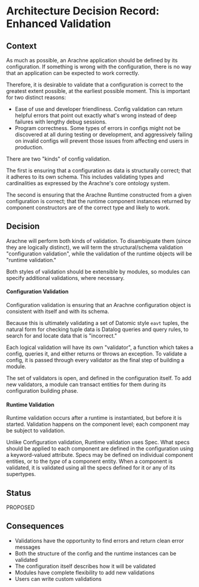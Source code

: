 # Architecture Decision Record: Enhanced Validation

## Context

As much as possible, an Arachne application should be defined by its configuration. If something is wrong with the configuration, there is no way that an application can be expected to work correctly.

Therefore, it is desirable to validate that a configuration is correct to the greatest extent possible, at the earliest possible moment. This is important for two distinct reasons:

- Ease of use and developer friendliness. Config validation can return helpful errors that point out exactly what's wrong instead of deep failures with lengthy debug sessions.
- Program correctness. Some types of errors in configs might not be discovered at all during testing or development, and aggressively failing on invalid configs will prevent those issues from affecting end users in production.

There are two "kinds" of config validation.

The first is ensuring that a configuration as data is structurally correct; that it adheres to its own schema. This includes validating types and cardinalities as expressed by the Arachne's core ontology system.

The second is ensuring that the Arachne Runtime constructed from a given configuration is correct; that the runtime component instances returned by component constructors are of the correct type and likely to work.

## Decision

Arachne will perform both kinds of validation. To disambiguate them (since they are logically distinct), we will term the structural/schema validation "configuration validation", while the validation of the runtime objects will be "runtime validation."

Both styles of validation should be extensible by modules, so modules can specify additional validations, where necessary.

#### Configuration Validation

Configuration validation is ensuring that an Arachne configuration object is consistent with itself and with its schema.

Because this is ultimately validating a set of Datomic style `eavt` tuples, the natural form for checking tuple data is Datalog queries and query rules, to search for and locate data that is "incorrect." 

Each logical validation will have its own "validator", a function which takes a config, queries it, and either returns or throws an exception. To validate a config, it is passed through every validator as the final step of building a module.

The set of validators is open, and defined in the configuration itself. To add new validators, a module can transact entities for them during its configuration building phase.

#### Runtime Validation

Runtime validation occurs after a runtime is instantiated, but before it is started. Validation happens on the component level; each component may be subject to validation.

Unlike Configuration validation, Runtime validation uses Spec. What specs should be applied to each component are defined in the configuration using a keyword-valued attribute. Specs may be defined on individual component entities, or to the *type* of a component entity. When a component is validated, it is validated using all the specs defined for it or any of its supertypes.

## Status

PROPOSED

## Consequences

- Validations have the opportunity to find errors and return clean error messages
- Both the structure of the config and the runtime instances can be validated
- The configuration itself describes how it will be validated
- Modules have complete flexibility to add new validations
- Users can write custom validations


